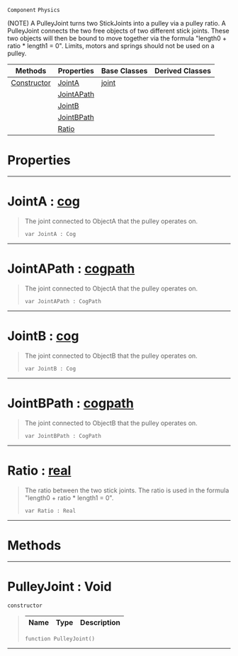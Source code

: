  `Component` `Physics`



(NOTE) A PulleyJoint turns two StickJoints into a pulley via a pulley ratio. A PulleyJoint connects the two free objects of two different stick joints. These two objects will then be bound to move together via the formula "length0 + ratio * length1 = 0". Limits, motors and springs should not be used on a pulley.

|Methods|Properties|Base Classes|Derived Classes|
|---|---|---|---|
|[ Constructor](pulleyjoint.md#pulleyjoint-void)|[ JointA](pulleyjoint.md#jointa-zilch-engine-docum)|[joint](joint.md)| |
| |[ JointAPath](pulleyjoint.md#jointapath-zilch-engine-d)| | |
| |[ JointB](pulleyjoint.md#jointb-zilch-engine-docum)| | |
| |[ JointBPath](pulleyjoint.md#jointbpath-zilch-engine-d)| | |
| |[ Ratio](pulleyjoint.md#ratio-zilch-engine-docume)| | |


 #  Properties


---  
 #  JointA : [cog](cog.md)

> The joint connected to ObjectA that the pulley operates on.
> ```TS:Nada
> var JointA : Cog


---  
 #  JointAPath : [cogpath](cogpath.md)

> The joint connected to ObjectA that the pulley operates on.
> ```TS:Nada
> var JointAPath : CogPath


---  
 #  JointB : [cog](cog.md)

> The joint connected to ObjectB that the pulley operates on.
> ```TS:Nada
> var JointB : Cog


---  
 #  JointBPath : [cogpath](cogpath.md)

> The joint connected to ObjectB that the pulley operates on.
> ```TS:Nada
> var JointBPath : CogPath


---  
 #  Ratio : [real](../nada_base_types/real.md)

> The ratio between the two stick joints. The ratio is used in the formula "length0 + ratio * length1 = 0".
> ```TS:Nada
> var Ratio : Real


---  
 #  Methods


---  
 #  PulleyJoint : Void

 `constructor`

> 
> |Name|Type|Description|
> |---|---|---|
> ```TS:Nada
> function PulleyJoint()
> ``` 


---  
 

 
